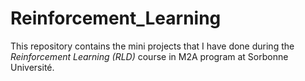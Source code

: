 # Reinforcement_Learning
This repository contains the mini projects that I have done during the *Reinforcement Learning (RLD)* course in M2A program at Sorbonne Université.
